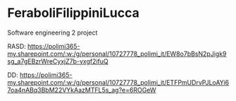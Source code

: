 # FeraboliFilippiniLucca
Software engineering 2 project

RASD: https://polimi365-my.sharepoint.com/:w:/g/personal/10727778_polimi_it/EW8o7bBsN2pJigk9sg_a7gEBzrWreCyxjZ7b-vxgf2ifuQ

DD: https://polimi365-my.sharepoint.com/:w:/g/personal/10727778_polimi_it/ETFPmUDrvPJLoAYi67oa4nABq3BbM22VYkAazMTFL5s_ag?e=6ROGeW
